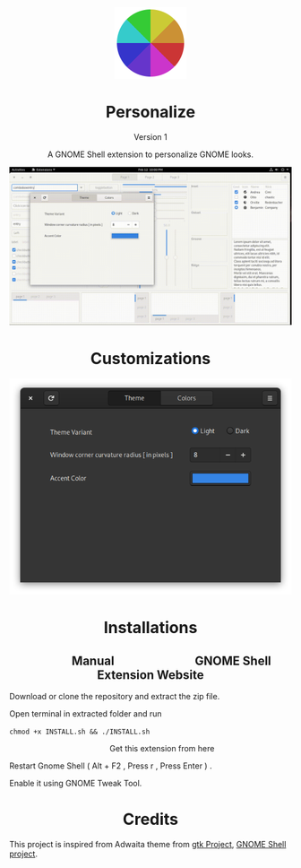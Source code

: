 <p align="center">
<img src = /personalize@Selenium-H/eicon.png >
</p>

<h1 align="center">
  Personalize
</h1>

<p align="center">
Version 1
</p>

<p align="center">
A GNOME Shell extension to personalize GNOME looks.
</p>

<p align="center">
<img src = /Screenshots/Image_01.gif >
</p>

<h1 align="center">
  Customizations
</h1>

<p align="center">
<img src = /Screenshots/Image_02.png >
</p>

<h1 align="center">
  Installations
</h1>

<h2 align="center"> &nbsp;&nbsp;&nbsp;&nbsp;&nbsp;&nbsp;&nbsp;&nbsp;&nbsp;&nbsp;&nbsp;&nbsp;&nbsp;&nbsp;&nbsp;Manual&nbsp;&nbsp;&nbsp;&nbsp;&nbsp;&nbsp;&nbsp;&nbsp;&nbsp;&nbsp;&nbsp;&nbsp;&nbsp;&nbsp;&nbsp;&nbsp;&nbsp;&nbsp;&nbsp;&nbsp;&nbsp;&nbsp;&nbsp;&nbsp;&nbsp;&nbsp;&nbsp;&nbsp;&nbsp;GNOME Shell Extension Website
</h2>

Download or clone the repository and extract the zip file.

Open terminal in extracted folder and run

`chmod +x INSTALL.sh && ./INSTALL.sh` 

<p align="right"><a>Get this extension from here</a> &nbsp;&nbsp;&nbsp;&nbsp;&nbsp;&nbsp;&nbsp;&nbsp;&nbsp;&nbsp;&nbsp;&nbsp;&nbsp;&nbsp;&nbsp;&nbsp;&nbsp;&nbsp;&nbsp;&nbsp;&nbsp;&nbsp;&nbsp;&nbsp; &nbsp;&nbsp;&nbsp;&nbsp;&nbsp;&nbsp;&nbsp;&nbsp;&nbsp;
</p>

Restart Gnome Shell ( Alt + F2 , Press r , Press Enter ) .

Enable it using GNOME Tweak Tool.

<h1 align="center">
  Credits
</h1>

This project is inspired from
Adwaita theme from [gtk Project](https://www.gtk.org/), 
[GNOME Shell project](https://wiki.gnome.org/Projects/GnomeShell).


